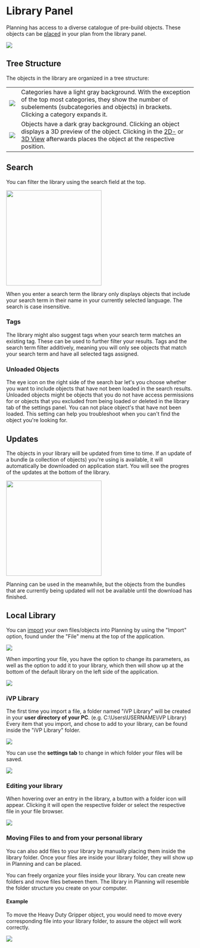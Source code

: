 # Library Panel

Planning has access to a diverse catalogue of pre-build objects. These objects can be [placed](../machines/first-steps-with-3d-object.md) in your plan from the library panel.

![](../../../.gitbook/assets/library.png)

## Tree Structure

The objects in the library are organized in a tree structure:

|          |             |
|----------|-------------|
| ![](../../../.gitbook/assets/library-category.png) | Categories have a light gray background. With the exception of the top most categories, they show the number of subelements (subcategories and objects) in brackets. Clicking a category expands it. |
| ![](../../../.gitbook/assets/library-object.png)   | Objects have a dark gray background. Clicking an object displays a 3D preview of the object. Clicking in the [2D-](the-2d-view.md) or [3D View](the-3d-view.md) afterwards places the object at the respective position. |


## Search

You can filter the library using the search field at the top.

<img src="../../../.gitbook/assets/library-search.png" width="256"/>

When you enter a search term the library only displays objects that include your search term in their name in your currently selected language. The search is case insensitive.

### Tags

The library might also suggest tags when your search term matches an existing tag. These can be used to further filter your results. Tags and the search term filter additively, meaning you will only see objects that match your search term and have all selected tags assigned.

### Unloaded Objects

The eye icon on the right side of the search bar let's you choose whether you want to include objects that have not been loaded in the search results. Unloaded objects might be objects that you do not have access permissions for or objects that you excluded from being loaded or deleted in the library tab of the settings panel. You can not place object's that have not been loaded. This setting can help you troubleshoot when you can't find the object you're looking for.

## Updates

The objects in your library will be updated from time to time. If an update of a bundle (a collection of objects) you're using is available, it will automatically be downloaded on application start. You will see the progres of the updates at the bottom of the library.

<img src="../../../.gitbook/assets/library-update.png" width="256"/>

Planning can be used in the meanwhile, but the objects from the bundles that are currently being updated will not be available until the download has finished.

## Local Library

You can [import](../advanced-tools/3d-import.md) your own files/objects into Planning by using the "Import" option, found under the "File" menu at the top of the application.  

![](../../../.gitbook/assets/3d-import-file.png)
 

When importing your file, you have the option to change its parameters, as well as the option to add it to your library, which then will show up at the bottom of the default library on the left side of the application.

![](../../../.gitbook/assets/3d-import-addtolibrary.png)


### iVP Library

The first time you import a file, a folder named "iVP Library" will be created in your **user directory of your PC**. (e.g. C:\Users\USERNAME\iVP Library)
Every item that you import, and chose to add to your library, can be found inside the "iVP Library" folder.  

![](../../../.gitbook/assets/3d-import-library.png)

You can use the **settings tab** to change in which folder your files will be saved.  

![](../../../.gitbook/assets/3d-import-library-changepath.png)

### Editing your library

When hovering over an entry in the library, a button with a folder icon will appear. Clicking it will open the respective folder or select the respective file in your file browser.  

![](../../../.gitbook/assets/3d-import-openobject.png)
  

### Moving Files to and from your personal library

You can also add files to your library by manually placing them inside the library folder.
Once your files are inside your library folder, they will show up in Planning and can be placed.  

You can freely organize your files inside your library. You can create new folders and move files between them. The library in Planning will resemble the folder structure you create on your computer.  

#### Example

To move the Heavy Duty Gripper object, you would need to move every corresponding file into your library folder, to assure the object will work correctly.  
  
![](../../../.gitbook/assets/3d-import-examplefiles.png)
